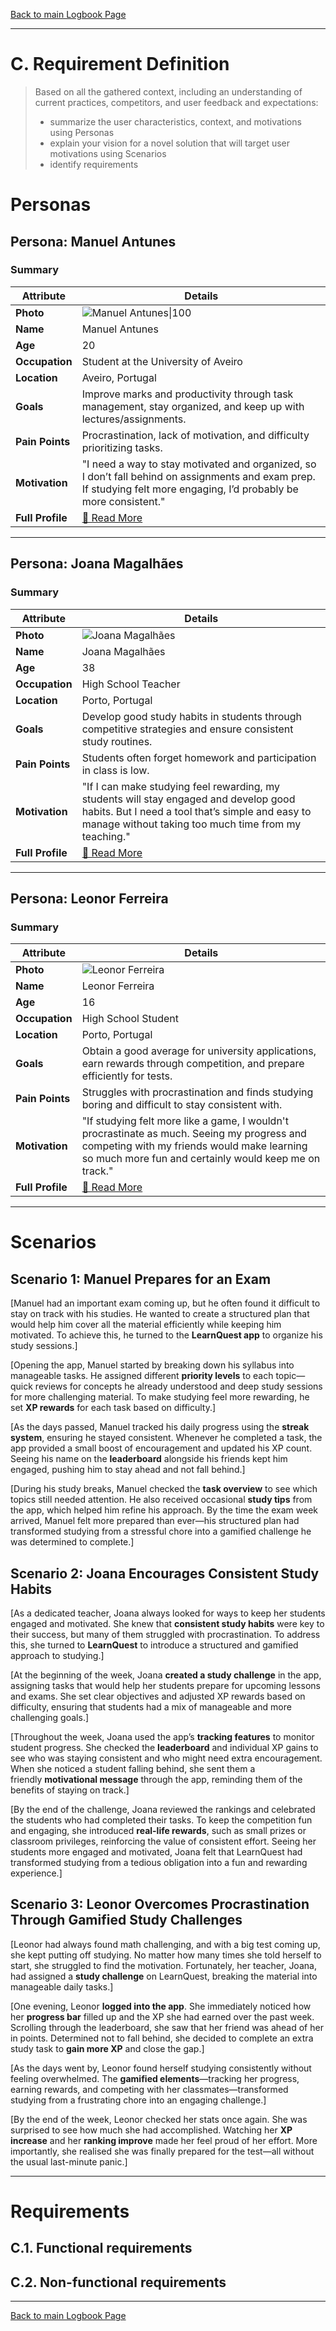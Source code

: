 [Back to main Logbook Page](../hci_logbook.md)

---
# C. Requirement Definition
>	Based on all the gathered context, including an understanding of current practices, competitors, and user feedback and expectations: 
>	- summarize the user characteristics, context, and motivations using Personas
>	- explain your vision for a novel solution that will target user motivations using Scenarios
>	- identify requirements

# Personas

## Persona: Manuel Antunes 
### Summary 
| Attribute        | Details                                       |
| ---------------- | --------------------------------------------- |
| **Photo**        | ![Manuel Antunes\|100](personas/persona1.jpeg)  |
| **Name**         | Manuel Antunes                                |
| **Age**          | 20                                 |
| **Occupation**   | Student at the University of Aveiro                           |
| **Location**     | Aveiro, Portugal                               |
| **Goals**        | Improve marks and productivity through task management, stay organized, and keep up with lectures/assignments.           |
| **Pain Points**  | Procrastination, lack of motivation, and difficulty prioritizing tasks.              |
| **Motivation**   | "I need a way to stay motivated and organized, so I don’t fall behind on assignments and exam prep. If studying felt more engaging, I’d probably be more consistent."                |
| **Full Profile** | [📄 Read More](personas/persona1_template.md) |

---
## Persona: Joana Magalhães 
### Summary 
| Attribute        | Details                                       |
| ---------------- | --------------------------------------------- |
| **Photo**        | ![Joana Magalhães](personas/persona2.jpeg)            |
| **Name**         | Joana Magalhães                                |
| **Age**          | 38                                 |
| **Occupation**   | High School Teacher                           |
| **Location**     | Porto, Portugal                               |
| **Goals**        | Develop good study habits in students through competitive strategies and ensure consistent study routines.           |
| **Pain Points**  | Students often forget homework and participation in class is low.              |
| **Motivation**   | "If I can make studying feel rewarding, my students will stay engaged and develop good habits. But I need a tool that’s simple and easy to manage without taking too much time from my teaching."                |
| **Full Profile** | [📄 Read More](personas/persona2_template.md) |

---
## Persona: Leonor Ferreira 
### Summary 
| Attribute        | Details                                       |
| ---------------- | --------------------------------------------- |
| **Photo**        | ![Leonor Ferreira](personas/persona3.jpeg)            |
| **Name**         | Leonor Ferreira                                |
| **Age**          | 16                                 |
| **Occupation**   | High School Student                           |
| **Location**     | Porto, Portugal                               |
| **Goals**        | Obtain a good average for university applications, earn rewards through competition, and prepare efficiently for tests.           |
| **Pain Points**  | Struggles with procrastination and finds studying boring and difficult to stay consistent with.              |
| **Motivation**   | "If studying felt more like a game, I wouldn't procrastinate as much. Seeing my progress and competing with my friends would make learning so much more fun and certainly would keep me on track."               |
| **Full Profile** | [📄 Read More](personas/persona3_template.md) |

---





# Scenarios


## Scenario 1: Manuel Prepares for an Exam

[Manuel had an important exam coming up, but he often found it difficult to stay on track with his studies. He wanted to create a structured plan that would help him cover all the material efficiently while keeping him motivated. To achieve this, he turned to the **LearnQuest app** to organize his study sessions.]

[Opening the app, Manuel started by breaking down his syllabus into manageable tasks. He assigned different **priority levels** to each topic—quick reviews for concepts he already understood and deep study sessions for more challenging material. To make studying feel more rewarding, he set **XP rewards** for each task based on difficulty.]

[As the days passed, Manuel tracked his daily progress using the **streak system**, ensuring he stayed consistent. Whenever he completed a task, the app provided a small boost of encouragement and updated his XP count. Seeing his name on the **leaderboard** alongside his friends kept him engaged, pushing him to stay ahead and not fall behind.]

[During his study breaks, Manuel checked the **task overview** to see which topics still needed attention. He also received occasional **study tips** from the app, which helped him refine his approach. By the time the exam week arrived, Manuel felt more prepared than ever—his structured plan had transformed studying from a stressful chore into a gamified challenge he was determined to complete.]

## Scenario 2: Joana Encourages Consistent Study Habits

[As a dedicated teacher, Joana always looked for ways to keep her students engaged and motivated. She knew that **consistent study habits** were key to their success, but many of them struggled with procrastination. To address this, she turned to **LearnQuest** to introduce a structured and gamified approach to studying.]

[At the beginning of the week, Joana **created a study challenge** in the app, assigning tasks that would help her students prepare for upcoming lessons and exams. She set clear objectives and adjusted XP rewards based on difficulty, ensuring that students had a mix of manageable and more challenging goals.]

[Throughout the week, Joana used the app’s **tracking features** to monitor student progress. She checked the **leaderboard** and individual XP gains to see who was staying consistent and who might need extra encouragement. When she noticed a student falling behind, she sent them a friendly **motivational message** through the app, reminding them of the benefits of staying on track.]

[By the end of the challenge, Joana reviewed the rankings and celebrated the students who had completed their tasks. To keep the competition fun and engaging, she introduced **real-life rewards**, such as small prizes or classroom privileges, reinforcing the value of consistent effort. Seeing her students more engaged and motivated, Joana felt that LearnQuest had transformed studying from a tedious obligation into a fun and rewarding experience.]

## Scenario 3: Leonor Overcomes Procrastination Through Gamified Study Challenges

[Leonor had always found math challenging, and with a big test coming up, she kept putting off studying. No matter how many times she told herself to start, she struggled to find the motivation. Fortunately, her teacher, Joana, had assigned a **study challenge** on LearnQuest, breaking the material into manageable daily tasks.]

[One evening, Leonor **logged into the app**. She immediately noticed how her **progress bar** filled up and the XP she had earned over the past week. Scrolling through the leaderboard, she saw that her friend was ahead of her in points. Determined not to fall behind, she decided to complete an extra study task to **gain more XP** and close the gap.]

[As the days went by, Leonor found herself studying consistently without feeling overwhelmed. The **gamified elements**—tracking her progress, earning rewards, and competing with her classmates—transformed studying from a frustrating chore into an engaging challenge.]

[By the end of the week, Leonor checked her stats once again. She was surprised to see how much she had accomplished. Watching her **XP increase** and her **ranking improve** made her feel proud of her effort. More importantly, she realised she was finally prepared for the test—all without the usual last-minute panic.]

---


# Requirements





## C.1. Functional requirements


## C.2. Non-functional requirements


---
[Back to main Logbook Page](hci_logbook.md)